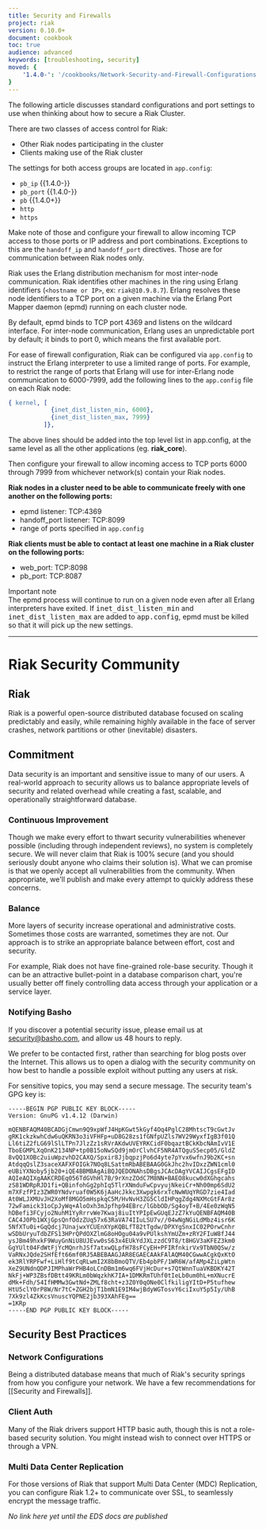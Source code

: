 ```yaml
---
title: Security and Firewalls
project: riak
version: 0.10.0+
document: cookbook
toc: true
audience: advanced
keywords: [troubleshooting, security]
moved: {
    '1.4.0-': '/cookbooks/Network-Security-and-Firewall-Configurations'
}
---
```


The following article discusses standard configurations and port
settings to use when thinking about how to secure a Riak Cluster.

There are two classes of access control for Riak:

* Other Riak nodes participating in the cluster
* Clients making use of the Riak cluster

The settings for both access groups are located in `app.config`:

* `pb_ip` {{1.4.0-}}
* `pb_port` {{1.4.0-}}
* `pb` {{1.4.0+}}
* `http`
* `https`

Make note of those and configure your firewall to allow incoming TCP
access to those ports or IP address and port combinations. Exceptions to
this are the `handoff_ip` and `handoff_port` directives. Those are for
communication between Riak nodes only.

Riak uses the Erlang distribution mechanism for most inter-node
communication. Riak identifies other machines in the ring using Erlang
identifiers (`<hostname or IP>`, ex: `riak@10.9.8.7`). Erlang resolves
these node identifiers to a TCP port on a given machine via the Erlang
Port Mapper daemon (epmd) running on each cluster node.

By default, epmd binds to TCP port 4369 and listens on the wildcard interface. For inter-node communication, Erlang uses an unpredictable port by default; it binds to port 0, which means the first available port.

For ease of firewall configuration, Riak can be configured via
`app.config` to instruct the Erlang interpreter to use a limited range
of ports. For example, to restrict the range of ports that Erlang will
use for inter-Erlang node communication to 6000-7999, add the following
lines to the `app.config` file on each Riak node:

```erlang
{ kernel, [
            {inet_dist_listen_min, 6000},
            {inet_dist_listen_max, 7999}
          ]},
```

The above lines should be added into the top level list in app.config,
at the same level as all the other applications (eg. **riak\_core**).

Then configure your firewall to allow incoming access to TCP ports 6000
through 7999 from whichever network(s) contain your Riak nodes.

**Riak nodes in a cluster need to be able to communicate freely with one
another on the following ports:**

* epmd listener: TCP:4369
* handoff_port listener: TCP:8099
* range of ports specified in `app.config`

**Riak clients must be able to contact at least one machine in a Riak
cluster on the following ports:**

* web_port: TCP:8098
* pb_port: TCP:8087

<div class="info"><div class="title">Important note</div>The epmd process will continue to run on a given node even after all Erlang interpreters have exited. If <tt>inet_dist_listen_min</tt> and <tt>inet_dist_listen_max</tt> are added to <tt>app.config</tt>, epmd must be killed so that it will pick up the new settings.</div>


---

# Riak Security Community

## Riak

Riak is a powerful open-source distributed database focused on scaling predictably and easily, while remaining highly available in the face of server crashes, network partitions or other (inevitable) disasters.

## Commitment

Data security is an important and sensitive issue to many of our users. A real-world approach to security allows us to balance appropriate levels of security and related overhead while creating a fast, scalable, and operationally straightforward database.

### Continuous Improvement

Though we make every effort to thwart security vulnerabilities whenever possible (including through independent reviews), no system is completely secure. We will never claim that Riak is 100% secure (and you should seriously doubt anyone who claims their solution is). What we can promise is that we openly accept all vulnerabilities from the community. When appropriate, we'll publish and make every attempt to quickly address these concerns.

### Balance

More layers of security increase operational and administrative costs. Sometimes those costs are warranted, sometimes they are not. Our approach is to strike an appropriate balance between effort, cost and security.

For example, Riak does not have fine-grained role-base security. Though it can be an attractive bullet-point in a database comparison chart, you're usually better off finely controlling data access through your application or a service layer.

### Notifying Basho

If you discover a potential security issue, please email us at security@basho.com, and allow us 48 hours to reply.

We prefer to be contacted first, rather than searching for blog posts over the Internet. This allows us to open a
dialog with the security community on how best to handle a possible exploit without putting any users at risk.

For sensitive topics, you may send a secure message. The security team's GPG key is:

```
-----BEGIN PGP PUBLIC KEY BLOCK-----
Version: GnuPG v1.4.12 (Darwin)

mQENBFAQM40BCADGjCmwn9Q9xpWfJ4HpKGwt5kGyf4Oq4PglC28MhtscT9cGwtJv
gRK1ckzkwhCdw6uQKRN3o3iVFHFp+uD8G28zs1fGNfpUZls7WV29WyxfIgB3f01Q
Ll6tiZ2fLG69lSlLTPn7JlzZz1sRVrAKdwUVEYRKCidF0bqaztBCkKbcNAmIvV1E
TboEGMPLXqOnK2134NP+tp0B15oNwSQd9jmOrClvhCF5NR4ATQguS5ecp05/GldZ
8vQQ1XOBc2uiuWpzvhD2CAXQ/Spxir8JjbqpzjPo6d4yte7pYvx6wfnJ9b2KC+sn
AtdqqQslZ3saceXAFXFOIGk7NOq8LSattmRbABEBAAG0GkJhc2hvIDxzZWN1cml0
eUBiYXNoby5jb20+iQE4BBMBAgAiBQJQEDONAhsDBgsJCAcDAgYVCAIJCgsEFgID
AQIeAQIXgAAKCRDEq056TdGVhHl7B/9rXnzZOdC7M8NN+BAEO8kucw0dXGhgcahs
zS81WDRpRJD1fi+QBinfohGg2phIq5TlrXNmduFwCpvyujNkeiCr+Nh00mp6SdU2
m7XFzfPIz3ZWR0YNdvruaf0W5K6jAaHcJkkc3Xwpgk6rxTcNwWUqYRGD7zie4Iad
At0WLJXMUvJH2XoMf8MGO5mHspkqC5M/HvNvH3ZG5CldIHPqgZdg4NXMcGtFAr8z
72wFamick31oCpJyWq+AloOxh3mJpfhp94EBrc/lGbbOD/Sg4oyT+B/4Ee0zWqN5
hDBefi3FCyjo2NuhM1YyRrrvWe7Kwaj8iuItYPIpEwGUqEJzZ7kYuQENBFAQM40B
CAC4J0Pb1WXjGpsQnfOdzZUq57x63RaVA74IIuLSU7v//04wNgNGiLdMbz4isr6K
5NfXTu0i+GqQdcj7UnajwxYCUEnXYpKQBLfT82tTgdw/DPXYgSnxIC02POrwCnhr
wSDbUryuTdbZFS13HPrQPdOXZlmG8oHOgu04a9vPUlkshYmUZm+zRY2FIuW8fJ44
ysJBm49hxkF9WuyGnNiU8UJEvw0sS63x4EUkYdJXLzzdC9T8/t8HGV3aKFEZ3km0
GgYUlt04FdWtFjYcMQnrhJSf7atxwQLpfH78sFCyEH+PFIRfnkirVx9TbN0QSw/z
VaRNxJQde2SHfEft66mf0RJ5ABEBAAGJAR8EGAECAAkFAlAQM40CGwwACgkQxKtO
ek3RlYRPFwf+LiHlf9tCqRLwmI2X8bBmoQTV/Eb4pbPF/1WR6W/afAMp4ZiLpWtn
XeZ9UNdnQDPJIMPhaWrPHB4oLCnDBm1m6wq6FVjHcDur+s7QtWnnTuaVKBDKY42T
NkFj+WP3ZBsfDBtt49KRLm0bWqzkhK7IA+1DMKRmTUhf0tIeLb0um0hL+mXNucrE
dMk+Fdh/54IfHMMw3GwtNd+ZMLf8cht+z3Z0Y0qONe0ClfkiligYItD+P5tufhew
HtU5clY0rP8W/Nr7tC+ZGH2bjT1bmN1E9IM4wjBdyWGTosvY6ciIxuY5p5Iy/UhB
7Xk9zl4ZkKcsVnuscYQPNE2jb393XAhFEg==
=1KRp
-----END PGP PUBLIC KEY BLOCK-----
```

## Security Best Practices

### Network Configurations

Being a distributed database means that much of Riak's security springs from how you configure your network. We have a few recommendations for [[Security and Firewalls]].

### Client Auth

Many of the Riak drivers support HTTP basic auth, though this is not a role-based security solution. You might instead wish to connect over HTTPS or through a VPN.

### Multi Data Center Replication

For those versions of Riak that support Multi Data Center (MDC) Replication, you can configure Riak 1.2+ to communicate over SSL, to seamlessly encrypt the message traffic.

*No link here yet until the EDS docs are published*
